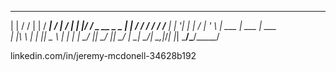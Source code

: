  _   __               _        ____   ____   ____ 
| | / /              | |      / ___| / ___| / ___|
| |/ / _ __ _   _ ___| |__   / /___ / /___ / /___ 
|    \| '__| | | / __| '_ \  | ___ \| ___ \| ___ \
| |\  \ |  | |_| \__ \ | | | | \_/ || \_/ || \_/ |
\_| \_/_|   \__,_|___/_| |_| \_____/\_____/\_____/

linkedin.com/in/jeremy-mcdonell-34628b192
